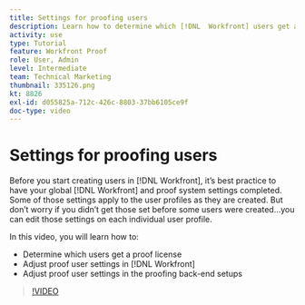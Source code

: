 ```yaml
---
title: Settings for proofing users
description: Learn how to determine which [!DNL  Workfront] users get a proofing license, then adjust user settings in both [!DNL Workfront] and the back-end settings.
activity: use
type: Tutorial
feature: Workfront Proof
role: User, Admin
level: Intermediate
team: Technical Marketing
thumbnail: 335126.png
kt: 8826
exl-id: d055825a-712c-426c-8803-37bb6105ce9f
doc-type: video
---
```

# Settings for proofing users

Before you start creating users in [!DNL  Workfront], it’s best practice to have your global [!DNL Workfront] and proof system settings completed. Some of those settings apply to the user profiles as they are created. But don’t worry if you didn’t get those set before some users were created...you can edit those settings on each individual user profile.


In this video, you will learn how to:

* Determine which users get a proof license
* Adjust proof user settings in [!DNL  Workfront]
* Adjust proof user settings in the proofing back-end setups

>[!VIDEO](https://video.tv.adobe.com/v/335126/?quality=12&learn=on)

<!--
Lean More URLs
-->
